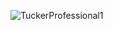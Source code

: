 ![TuckerProfessional1](https://user-images.githubusercontent.com/84822334/148411915-f9fa4bdf-deb8-4855-8463-208900f8d8a1.jpg)
